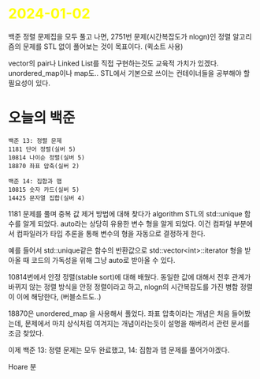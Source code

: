 # <span style="color:yellow">2024-01-02</span>

백준 정렬 문제집을 모두 풀고 나면, 2751번 문제(시간복잡도가 nlogn)인 정렬 알고리즘의 문제를 STL 없이 풀어보는 것이 목표이다. (퀵소트 사용)

vector의 pair나 Linked List를 직접 구현하는것도 교육적 가치가 있겠다.
unordered_map이나 map도.. STL에서 기본으로 쓰이는 컨테이너들을 공부해야 할 필요성이 있다.

# 오늘의 백준
```level13
백준 13: 정렬 문제
1181 단어 정렬(실버 5)
10814 나이순 정렬(실버 5)
18870 좌표 압축(실버 2)

백준 14: 집합과 맵
10815 숫자 카드(실버 5)
14425 문자열 집합(실버 4)
```

1181 문제를 풀며 중복 값 제거 방법에 대해 찾다가 algorithm STL의 std::unique 함수를 알게 되었다.
auto라는 상당히 유용한 변수 형을 알게 되었다. 이건 컴파일 부분에서 컴파일러가 타입 추론을 통해 변수의 형을 자동으로 결정하게 한다.

예를 들어서 std::unique같은 함수의 반환값으로 std::vector\<int\>::iterator 형을 받아올 때 코드의 가독성을 위해 그냥 auto로 받아올 수 있다.

10814번에서 안정 정렬(stable sort)에 대해 배웠다. 동일한 값에 대해서 전후 관계가 바뀌지 않는 정렬 방식을 안정 정렬이라고 하고, nlogn의 시간복잡도를 가진 병합 정렬이 이에 해당한다, (버블소트도..)

18870은 unordered_map 을 사용해서 풀었다. 좌표 압축이라는 개념은 처음 들어봤는데, 문제에서 마치 상식처럼 여겨지는 개념이라는듯이 설명을 해버려서 관련 문서를 조금 찾았다.

이제 백준 13: 정렬 문제는 모두 완료했고, 14: 집합과 맵 문제를 풀어가야겠다.

Hoare 분